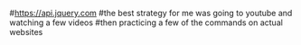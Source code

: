 #https://api.jquery.com
#the best strategy for me was going to youtube and watching a few videos
#then practicing a few of the commands on actual websites

